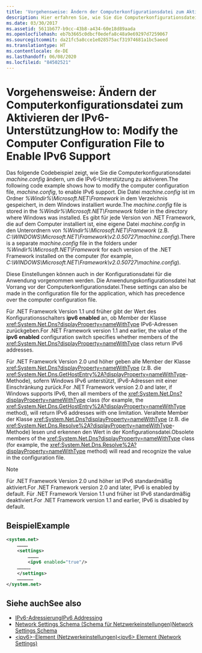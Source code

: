 ```yaml
---
title: 'Vorgehensweise: Ändern der Computerkonfigurationsdatei zum Aktivieren der IPv6-Unterstützung'
description: Hier erfahren Sie, wie Sie die Computerkonfigurationsdatei „machine.config“ ändern, um die IPv6-Unterstützung im .NET Framework zu ermöglichen.
ms.date: 03/30/2017
ms.assetid: 5611b677-b9cc-43b8-a434-60e18d89aada
ms.openlocfilehash: eb7b3665c0dbcf0edefa8c48a9e69297d7259067
ms.sourcegitcommit: da21fc5a8cce1e028575acf31974681a1bc5aeed
ms.translationtype: HT
ms.contentlocale: de-DE
ms.lasthandoff: 06/08/2020
ms.locfileid: "84502521"
---
```

# <a name="how-to-modify-the-computer-configuration-file-to-enable-ipv6-support"></a><span data-ttu-id="94a90-103">Vorgehensweise: Ändern der Computerkonfigurationsdatei zum Aktivieren der IPv6-Unterstützung</span><span class="sxs-lookup"><span data-stu-id="94a90-103">How to: Modify the Computer Configuration File to Enable IPv6 Support</span></span>
<span data-ttu-id="94a90-104">Das folgende Codebeispiel zeigt, wie Sie die Computerkonfigurationsdatei *machine.config* ändern, um die IPv6-Unterstützung zu aktivieren.</span><span class="sxs-lookup"><span data-stu-id="94a90-104">The following code example shows how to modify the computer configuration file, *machine.config*, to enable IPv6 support.</span></span> <span data-ttu-id="94a90-105">Die Datei *machine.config* ist im Ordner *%Windir%\Microsoft.NET\Framework* in dem Verzeichnis gespeichert, in dem Windows installiert wurde.</span><span class="sxs-lookup"><span data-stu-id="94a90-105">The *machine.config* file is stored in the *%Windir%\Microsoft.NET\Framework* folder in the directory where Windows was installed.</span></span> <span data-ttu-id="94a90-106">Es gibt für jede Version von .NET Framework, die auf dem Computer installiert ist, eine eigene Datei *machine.config* in den Unterordnern von *%Windir%\Microsoft.NET\Framework* (z.B. *C:\WINDOWS\Microsoft.NET\Framework\v2.0.50727\machine.config*).</span><span class="sxs-lookup"><span data-stu-id="94a90-106">There is a separate *machine.config* file in the folders under *%Windir%\Microsoft.NET\Framework* for each version of the .NET Framework installed on the computer (for example, *C:\WINDOWS\Microsoft.NET\Framework\v2.0.50727\machine.config*).</span></span>  
  
 <span data-ttu-id="94a90-107">Diese Einstellungen können auch in der Konfigurationsdatei für die Anwendung vorgenommen werden. Die Anwendungskonfigurationsdatei hat Vorrang vor der Computerkonfigurationsdatei.</span><span class="sxs-lookup"><span data-stu-id="94a90-107">These settings can also be made in the configuration file for the application, which has precedence over the computer configuration file.</span></span>  
  
 <span data-ttu-id="94a90-108">Für .NET Framework Version 1.1 und früher gibt der Wert des Konfigurationsschalters **ipv6 enabled** an, ob Member der Klasse <xref:System.Net.Dns?displayProperty=nameWithType> IPv6-Adressen zurückgeben.</span><span class="sxs-lookup"><span data-stu-id="94a90-108">For .NET Framework version 1.1 and earlier, the value of the **ipv6 enabled** configuration switch specifies whether members of the <xref:System.Net.Dns?displayProperty=nameWithType> class return IPv6 addresses.</span></span>  
  
 <span data-ttu-id="94a90-109">Für .NET Framework Version 2.0 und höher geben alle Member der Klasse <xref:System.Net.Dns?displayProperty=nameWithType> (z.B. die <xref:System.Net.Dns.GetHostEntry%2A?displayProperty=nameWithType>-Methode), sofern Windows IPv6 unterstützt, IPv6-Adressen mit einer Einschränkung zurück.</span><span class="sxs-lookup"><span data-stu-id="94a90-109">For .NET Framework version 2.0 and later, if Windows supports IPv6, then all members of the <xref:System.Net.Dns?displayProperty=nameWithType> class (for example, the <xref:System.Net.Dns.GetHostEntry%2A?displayProperty=nameWithType> method), will return IPv6 addresses with one limitation.</span></span> <span data-ttu-id="94a90-110">Veraltete Member der Klasse <xref:System.Net.Dns?displayProperty=nameWithType> (z.B. die <xref:System.Net.Dns.Resolve%2A?displayProperty=nameWithType>-Methode) lesen und erkennen den Wert in der Konfigurationsdatei.</span><span class="sxs-lookup"><span data-stu-id="94a90-110">Obsolete members of the <xref:System.Net.Dns?displayProperty=nameWithType> class (for example, the <xref:System.Net.Dns.Resolve%2A?displayProperty=nameWithType> method) will read and recognize the value in the configuration file.</span></span>  
  
> [!NOTE]
> <span data-ttu-id="94a90-111">Für .NET Framework Version 2.0 und höher ist IPv6 standardmäßig aktiviert.</span><span class="sxs-lookup"><span data-stu-id="94a90-111">For .NET Framework version 2.0 and later, IPv6 is enabled by default.</span></span> <span data-ttu-id="94a90-112">Für .NET Framework Version 1.1 und früher ist IPv6 standardmäßig deaktiviert.</span><span class="sxs-lookup"><span data-stu-id="94a90-112">For .NET Framework version 1.1 and earlier, IPv6 is disabled by default.</span></span>  
  
## <a name="example"></a><span data-ttu-id="94a90-113">Beispiel</span><span class="sxs-lookup"><span data-stu-id="94a90-113">Example</span></span>  
  
```xml  
<system.net>  
    …………  
    <settings>  
        …………  
        <ipv6 enabled="true"/>
    ……………  
    </settings>  
    ………………  
</system.net>  
```  
  
## <a name="see-also"></a><span data-ttu-id="94a90-114">Siehe auch</span><span class="sxs-lookup"><span data-stu-id="94a90-114">See also</span></span>

- [<span data-ttu-id="94a90-115">IPv6-Adressierung</span><span class="sxs-lookup"><span data-stu-id="94a90-115">IPv6 Addressing</span></span>](ipv6-addressing.md)
- [<span data-ttu-id="94a90-116">Network Settings Schema (Schema für Netzwerkeinstellungen)</span><span class="sxs-lookup"><span data-stu-id="94a90-116">Network Settings Schema</span></span>](../configure-apps/file-schema/network/index.md)
- [<span data-ttu-id="94a90-117">\<ipv6>-Element (Netzwerkeinstellungen)</span><span class="sxs-lookup"><span data-stu-id="94a90-117">\<ipv6> Element (Network Settings)</span></span>](../configure-apps/file-schema/network/ipv6-element-network-settings.md)
